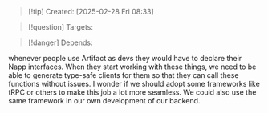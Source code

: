 
>[!tip] Created: [2025-02-28 Fri 08:33]

>[!question] Targets: 

>[!danger] Depends: 

whenever people use Artifact as devs they would have to declare their Napp interfaces. When they start working with these things, we need to be able to generate type-safe clients for them so that they can call these functions without issues. I wonder if we should adopt some frameworks like tRPC or others to make this job a lot more seamless. We could also use the same framework in our own development of our backend. 